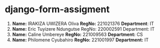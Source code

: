 # django-form-assigment

1. **Name:** IRAKIZA UWIZERA Oliva **RegNo:** 221021376 **Department**: IT
2. **Name:** Eric Tuyizere Ndungutse RegNo: 220002591 Department: IT
3. **Name:** Caline Umbereye **RegNo:** 221009563 **Department:** CS
4. **Name:** Philomene Cyubahiro **RegNo:** 221001997 **Department:** IT

